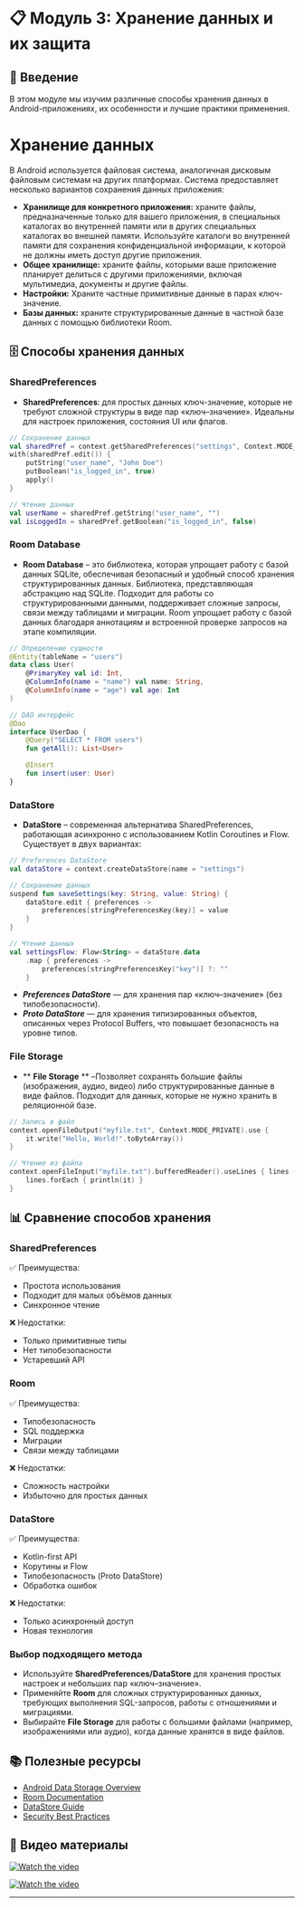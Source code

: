 # 📋 Модуль 3: Хранение данных и их защита

## 📱 Введение

В этом модуле мы изучим различные способы хранения данных в Android-приложениях, их особенности и лучшие практики применения.

# Хранение данных

В Android используется файловая система, аналогичная дисковым файловым системам на других платформах. Система предоставляет несколько вариантов сохранения данных приложения:

* **Хранилище для конкретного приложения:** храните файлы, предназначенные только для вашего приложения, в специальных каталогах во внутренней памяти или в других специальных каталогах во внешней памяти. Используйте каталоги во внутренней памяти для сохранения конфиденциальной информации, к которой не должны иметь доступ другие приложения.
* **Общее хранилище:** храните файлы, которыми ваше приложение планирует делиться с другими приложениями, включая мультимедиа, документы и другие файлы.
* **Настройки:** Храните частные примитивные данные в парах ключ-значение.
* **Базы данных:** храните структурированные данные в частной базе данных с помощью библиотеки Room.

## 🗄️ Способы хранения данных

### SharedPreferences

* **SharedPreferences**: для простых данных ключ-значение, которые не требуют сложной структуры в виде пар «ключ–значение». Идеальны для настроек приложения, состояния UI или флагов.

````kotlin
// Сохранение данных
val sharedPref = context.getSharedPreferences("settings", Context.MODE_PRIVATE)
with(sharedPref.edit()) {
    putString("user_name", "John Doe")
    putBoolean("is_logged_in", true)
    apply()
}

// Чтение данных
val userName = sharedPref.getString("user_name", "")
val isLoggedIn = sharedPref.getBoolean("is_logged_in", false)
````

### Room Database

* **Room Database** – это библиотека, которая упрощает работу с базой данных SQLite, обеспечивая безопасный и удобный способ хранения структурированных данных. Библиотека, представляющая абстракцию над SQLite. Подходит для работы со структурированными данными, поддерживает сложные запросы, связи между таблицами и миграции. Room упрощает работу с базой данных благодаря аннотациям и встроенной проверке запросов на этапе компиляции.

````kotlin
// Определение сущности
@Entity(tableName = "users")
data class User(
    @PrimaryKey val id: Int,
    @ColumnInfo(name = "name") val name: String,
    @ColumnInfo(name = "age") val age: Int
)

// DAO интерфейс
@Dao
interface UserDao {
    @Query("SELECT * FROM users")
    fun getAll(): List<User>

    @Insert
    fun insert(user: User)
}
````

### DataStore

* **DataStore** – современная альтернатива SharedPreferences, работающая асинхронно с использованием Kotlin Coroutines и Flow. Существует в двух вариантах:

````kotlin
// Preferences DataStore
val dataStore = context.createDataStore(name = "settings")

// Сохранение данных
suspend fun saveSettings(key: String, value: String) {
    dataStore.edit { preferences ->
        preferences[stringPreferencesKey(key)] = value
    }
}

// Чтение данных
val settingsFlow: Flow<String> = dataStore.data
    .map { preferences ->
        preferences[stringPreferencesKey("key")] ?: ""
    }
````

* ***Preferences DataStore*** — для хранения пар «ключ–значение» (без типобезопасности).
* ***Proto DataStore*** — для хранения типизированных объектов, описанных через Protocol Buffers, что повышает безопасность на уровне типов.

### File Storage

* \** **File Storage**  ** –Позволяет сохранять большие файлы (изображения, аудио, видео) либо структурированные данные в виде файлов. Подходит для данных, которые не нужно хранить в реляционной базе.

````kotlin
// Запись в файл
context.openFileOutput("myfile.txt", Context.MODE_PRIVATE).use {
    it.write("Hello, World!".toByteArray())
}

// Чтение из файла
context.openFileInput("myfile.txt").bufferedReader().useLines { lines ->
    lines.forEach { println(it) }
}
````

## 📊 Сравнение способов хранения

### SharedPreferences

✅ Преимущества:

* Простота использования
* Подходит для малых объёмов данных
* Синхронное чтение

❌ Недостатки:

* Только примитивные типы
* Нет типобезопасности
* Устаревший API

### Room

✅ Преимущества:

* Типобезопасность
* SQL поддержка
* Миграции
* Связи между таблицами

❌ Недостатки:

* Сложность настройки
* Избыточно для простых данных

### DataStore

✅ Преимущества:

* Kotlin-first API
* Корутины и Flow
* Типобезопасность (Proto DataStore)
* Обработка ошибок

❌ Недостатки:

* Только асинхронный доступ
* Новая технология

### Выбор подходящего метода

* Используйте **SharedPreferences/DataStore** для хранения простых настроек и небольших пар «ключ–значение».
* Применяйте **Room** для сложных структурированных данных, требующих выполнения SQL-запросов, работы с отношениями и миграциями.
* Выбирайте **File Storage** для работы с большими файлами (например, изображениями или аудио), когда данные хранятся в виде файлов.

## 📚 Полезные ресурсы

* [Android Data Storage Overview](https://developer.android.com/training/data-storage)
* [Room Documentation](https://developer.android.com/training/data-storage/room)
* [DataStore Guide](https://developer.android.com/topic/libraries/architecture/datastore)
* [Security Best Practices](https://developer.android.com/topic/security/best-practices)

## 🎥 Видео материалы

[![Watch the video](https://img.youtube.com/vi/bo8YAkPi8Po/0.jpg)](https://youtu.be/bo8YAkPi8Po?list=PLIh9yLdjK2YeRLnD-gJyVWIq_w-7OMv8r)

[![Watch the video](https://img.youtube.com/vi/d2oNXCS2Jcg/0.jpg)](https://youtu.be/d2oNXCS2Jcg?list=PLXtiZNKIobF5E1JgDaisqnVJfbZeUFYkm)

---
